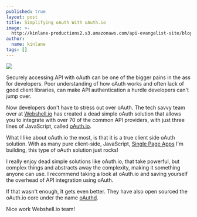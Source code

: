 ```yaml
---
published: true
layout: post
title: Simplifying oAuth With oAuth.io
image: >-
  http://kinlane-productions2.s3.amazonaws.com/api-evangelist-site/blog/oauth-io-gear.png
author:
  name: kinlane
tags: []
---
```

[![](https://s3.amazonaws.com/kinlane-productions2/api-evangelist/oauth-io/oauth-io-gear.png)](https://oauth.io/)

Securely accessing API with oAuth can be one of the bigger pains in the ass for developers. Poor understanding of how oAuth works and often lack of good client libraries, can make API authentication a hurdle developers can't jump over.

Now developers don't have to stress out over oAuth. The tech savvy team over at [Webshell.io](http://webshell.io/ "Webshell.io") has created a dead simple oAuth solution that allows you to integrate with over 70 of the common API providers, with just three lines of JavaScript, called [oAuth.io](https://oauth.io/).

What I like about oAuth.io the most, is that it is a true client side oAuth solution. With as many pure client-side, JavaScript, [Single Page Apps](http://spa.apievangelist.com/ "Single Page Apps") I'm building, this type of oAuth solution just rocks!

I really enjoy dead simple solutions like oAuth.io, that take powerful, but complex things and abstracts away the complexity, making it something anyone can use. I recommend taking a look at oAuth.io and saving yourself the overhead of API integration using oAuth.

If that wasn't enough, It gets even better. They have also open sourced the oAuth.io core under the name [oAuthd](https://oauth.io/#/docs/oauthd).

Nice work Webshell.io team!